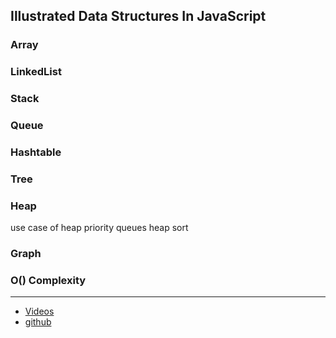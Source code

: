## Illustrated Data Structures In JavaScript

### Array

### LinkedList

### Stack

### Queue

### Hashtable

### Tree

### Heap

use case of heap
priority queues
heap sort

### Graph

### O() Complexity

---

- [Videos](https://bit.ly/datastructures-in-javascript)
- [github](https://github.com/kamranahmedse/datastructures-in-javascript)